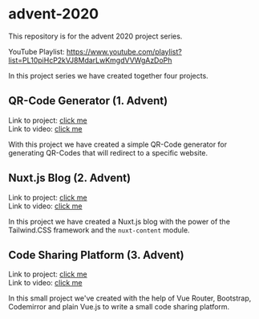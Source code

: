 # advent-2020

This repository is for the advent 2020 project series.

YouTube Playlist: https://www.youtube.com/playlist?list=PL10piHcP2kVJ8MdarLwKmgdVVWgAzDoPh

In this project series we have created together four projects.

## QR-Code Generator (1. Advent)

Link to project: [click me](https://github.com/daycademy/advent-2020/tree/master/qr-code-generator)<br/>
Link to video: [click me](https://www.youtube.com/watch?v=3p8du855z7c&list=PL10piHcP2kVJ8MdarLwKmgdVVWgAzDoPh&index=1&t=535s)

With this project we have created a simple QR-Code generator for generating QR-Codes that will redirect to a specific website.

## Nuxt.js Blog (2. Advent)

Link to project: [click me](https://github.com/daycademy/advent-2020/tree/master/nuxtjs-blog)<br/>
Link to video: [click me](https://www.youtube.com/watch?v=7czUu-ajEo0&list=PL10piHcP2kVJ8MdarLwKmgdVVWgAzDoPh&index=2)

In this project we have created a Nuxt.js blog with the power of the Tailwind.CSS framework and the `nuxt-content` module.

## Code Sharing Platform (3. Advent)

Link to project: [click me](https://github.com/daycademy/advent-2020/tree/master/code-sharing)<br/>
Link to video: [click me](https://www.youtube.com/watch?v=rcy4ll61dWg&feature=youtu.be)

In this small project we've created with the help of Vue Router, Bootstrap, Codemirror and plain Vue.js to write a small code sharing platform.